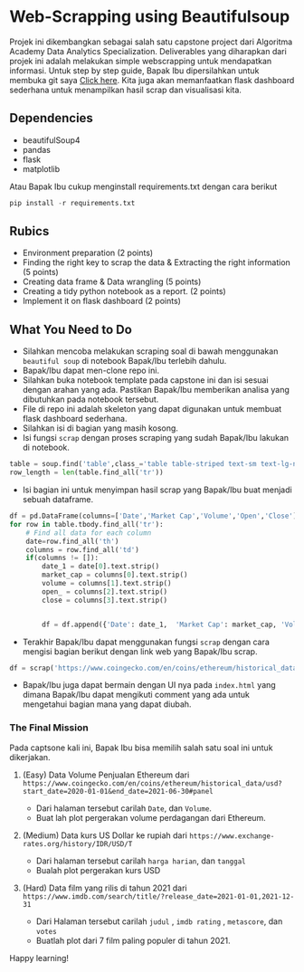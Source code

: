 # Web-Scrapping using Beautifulsoup

Projek ini dikembangkan sebagai salah satu capstone project dari Algoritma Academy Data Analytics Specialization. Deliverables yang diharapkan dari projek ini adalah melakukan simple webscrapping untuk mendapatkan informasi. Untuk step by step guide, Bapak Ibu dipersilahkan untuk membuka git saya [Click here](https://github.com/t3981-h/Webscrapping-with-BeautifulSoup "Webscrapping with Beautiful Soup"). Kita juga akan memanfaatkan flask dashboard sederhana untuk menampilkan hasil scrap dan visualisasi kita.

## Dependencies

- beautifulSoup4
- pandas
- flask
- matplotlib

Atau Bapak Ibu cukup menginstall requirements.txt dengan cara berikut

```python
pip install -r requirements.txt
```

## Rubics

- Environment preparation (2 points)
- Finding the right key to scrap the data  & Extracting the right information (5 points)
- Creating data frame & Data wrangling (5 points)
- Creating a tidy python notebook as a report. (2 points)
- Implement it on flask dashboard (2 points)


## What You Need to Do

* Silahkan mencoba melakukan scraping soal di bawah menggunakan `beautiful soup` di notebook Bapak/Ibu terlebih dahulu.
* Bapak/Ibu dapat men-clone repo ini.
* Silahkan buka notebook template pada capstone ini dan isi sesuai dengan arahan yang ada. Pastikan Bapak/Ibu memberikan analisa yang dibutuhkan pada notebook tersebut.
* File di repo ini adalah skeleton yang dapat digunakan untuk membuat flask dashboard sederhana.
* Silahkan isi di bagian yang masih kosong.
* Isi fungsi `scrap` dengan proses scraping yang sudah Bapak/Ibu lakukan di notebook. 

```python
table = soup.find('table',class_='table table-striped text-sm text-lg-normal')
row_length = len(table.find_all('tr'))
```

* Isi bagian ini untuk menyimpan hasil scrap yang Bapak/Ibu buat menjadi sebuah dataframe.

```python
df = pd.DataFrame(columns=['Date','Market Cap','Volume','Open','Close'])
for row in table.tbody.find_all('tr'):    
    # Find all data for each column
    date=row.find_all('th')
    columns = row.find_all('td')
    if(columns != []):
        date_1 = date[0].text.strip()
        market_cap = columns[0].text.strip()
        volume = columns[1].text.strip()
        open_ = columns[2].text.strip()
        close = columns[3].text.strip()


        df = df.append({'Date': date_1,  'Market Cap': market_cap, 'Volume': volume, 'Open': open_, 'Close': close}, ignore_index=True)
```

* Terakhir Bapak/Ibu dapat menggunakan fungsi `scrap` dengan cara mengisi bagian berikut dengan link web yang Bapak/Ibu scrap.

```python
df = scrap('https://www.coingecko.com/en/coins/ethereum/historical_data/?start_date=2020-01-01&end_date=2021-06-30') #insert url here
```

* Bapak/Ibu juga dapat bermain dengan UI nya pada `index.html` yang dimana Bapak/Ibu dapat mengikuti comment yang ada untuk mengetahui bagian mana yang dapat diubah. 

### The Final Mission

Pada captsone kali ini, Bapak Ibu bisa memilih salah satu soal ini untuk dikerjakan.

1. (Easy) Data Volume Penjualan Ethereum dari `https://www.coingecko.com/en/coins/ethereum/historical_data/usd?start_date=2020-01-01&end_date=2021-06-30#panel`

   * Dari halaman tersebut carilah `Date`, dan `Volume`.
   * Buat lah plot pergerakan volume perdagangan dari Ethereum. 

2. (Medium) Data kurs US Dollar ke rupiah dari `https://www.exchange-rates.org/history/IDR/USD/T`

    * Dari halaman tersebut carilah `harga harian`, dan `tanggal`
    * Bualah plot pergerakan kurs USD 
    
3. (Hard) Data film yang rilis di tahun 2021 dari `https://www.imdb.com/search/title/?release_date=2021-01-01,2021-12-31`

    * Dari Halaman tersebut carilah `judul` , `imdb rating` , `metascore`, dan `votes`
    * Buatlah plot dari 7 film paling populer di tahun 2021.


Happy learning! 
